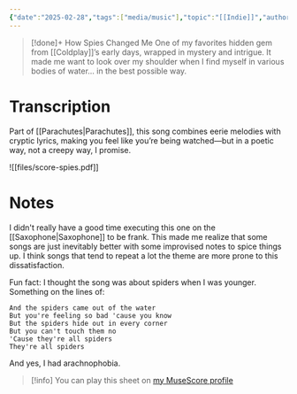 ```yaml
---
{"date":"2025-02-28","tags":["media/music"],"topic":"[[Indie]]","author":"[[Coldplay|Coldplay]]","year":2000,"publish":true,"PassFrontmatter":true}
---
```


>[!done]+ How Spies Changed Me
>One of my favorites hidden gem from [[Coldplay]]’s early days, wrapped in mystery and intrigue. It made me want to look over my shoulder when I find myself in various bodies of water... in the best possible way.

# Transcription
Part of [[Parachutes\|Parachutes]], this song combines eerie melodies with cryptic lyrics, making you feel like you’re being watched—but in a poetic way, not a creepy way, I promise.

![[files/score-spies.pdf]]

# Notes
I didn't really have a good time executing this one on the [[Saxophone\|Saxophone]] to be frank. This made me realize that some songs are just inevitably better with some improvised notes to spice things up. I think songs that tend to repeat a lot the theme are more prone to this dissatisfaction. 

Fun fact: I thought the song was about spiders when I was younger. Something on the lines of:

```elite
And the spiders came out of the water  
But you're feeling so bad 'cause you know  
But the spiders hide out in every corner  
But you can't touch them no  
'Cause they're all spiders  
They're all spiders
```

And yes, I had arachnophobia.

>[!info] You can play this sheet on [my MuseScore profile](https://musescore.com/user/35849468/scores/10785475)

